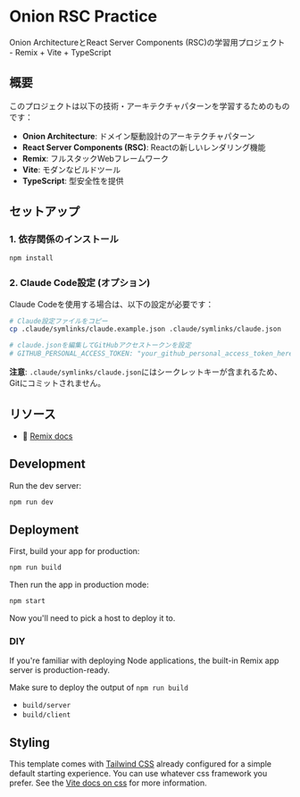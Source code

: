 # Onion RSC Practice

Onion ArchitectureとReact Server Components (RSC)の学習用プロジェクト - Remix + Vite + TypeScript

## 概要

このプロジェクトは以下の技術・アーキテクチャパターンを学習するためのものです：

- **Onion Architecture**: ドメイン駆動設計のアーキテクチャパターン
- **React Server Components (RSC)**: Reactの新しいレンダリング機能
- **Remix**: フルスタックWebフレームワーク
- **Vite**: モダンなビルドツール
- **TypeScript**: 型安全性を提供

## セットアップ

### 1. 依存関係のインストール

```bash
npm install
```

### 2. Claude Code設定 (オプション)

Claude Codeを使用する場合は、以下の設定が必要です：

```bash
# Claude設定ファイルをコピー
cp .claude/symlinks/claude.example.json .claude/symlinks/claude.json

# claude.jsonを編集してGitHubアクセストークンを設定
# GITHUB_PERSONAL_ACCESS_TOKEN: "your_github_personal_access_token_here"
```

**注意**: `.claude/symlinks/claude.json`にはシークレットキーが含まれるため、Gitにコミットされません。

## リソース

- 📖 [Remix docs](https://remix.run/docs)

## Development

Run the dev server:

```sh
npm run dev
```

## Deployment

First, build your app for production:

```sh
npm run build
```

Then run the app in production mode:

```sh
npm start
```

Now you'll need to pick a host to deploy it to.

### DIY

If you're familiar with deploying Node applications, the built-in Remix app server is production-ready.

Make sure to deploy the output of `npm run build`

- `build/server`
- `build/client`

## Styling

This template comes with [Tailwind CSS](https://tailwindcss.com/) already configured for a simple default starting experience. You can use whatever css framework you prefer. See the [Vite docs on css](https://vitejs.dev/guide/features.html#css) for more information.
